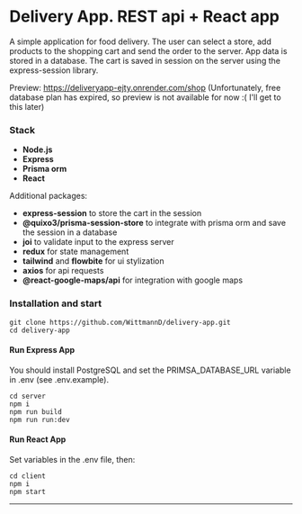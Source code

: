 # Delivery App. REST api + React app

A simple application for food delivery. The user can select a store, add products to the shopping cart and send the order to the server.
App data is stored in a database. The cart is saved in session on the server using the express-session library.

Preview: https://deliveryapp-ejty.onrender.com/shop (Unfortunately, free database plan has expired, so preview is not available for now :( I'll get to this later)

### Stack
- **Node.js**
- **Express**
- **Prisma orm**
- **React**

Additional packages:
- **express-session** to store the cart in the session
- **@quixo3/prisma-session-store** to integrate with prisma orm and save the session in a database
- **joi** to validate input to the express server
- **redux** for state management
- **tailwind** and **flowbite** for ui stylization
- **axios** for api requests
- **@react-google-maps/api** for integration with google maps

### Installation and start

```
git clone https://github.com/WittmannD/delivery-app.git
cd delivery-app
```

#### Run Express App

You should install PostgreSQL and set the PRIMSA_DATABASE_URL variable in .env (see .env.example).

```
cd server
npm i
npm run build
npm run run:dev
```

#### Run React App

Set variables in the .env file, then:

```
cd client
npm i
npm start
```

---
